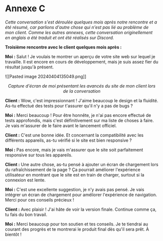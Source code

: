 # Annexe C

*Cette conversation s'est déroulée quelques mois après notre rencontre et a été résumé, car parlions d'autre chose qui n'est pas lié au problème de mon client. Comme les autres annexes, cette conversation originellement en anglais a été traduit et ont été réalisés sur Discord.*

**Troisième rencontre avec le client quelques mois après :**

**Moi :** Salut ! Je voulais te montrer un aperçu de votre site web sur lequel je travaille. Il est encore en cours de développement, mais je suis assez fier du résultat jusqu'à présent.

![[Pasted image 20240404135049.png]]
<p style="text-alignment : center;"><i><center>Capture d'écran de moi présentant les avancés du site de mon client lors de la conversation</center></i></p>

**Client :** Wow, c'est impressionnant ! J'aime beaucoup le design et la fluidité. As-tu effectué des tests pour t'assurer qu'il n'y a pas de bugs ?

**Moi :** Merci beaucoup ! Pour être honnête, je n'ai pas encore effectué de tests approfondis, mais c'est définitivement sur ma liste de choses à faire. Je vais m'assurer de le faire avant le lancement officiel.

**Client :** C'est une bonne idée. Et concernant la compatibilité avec les différents appareils, as-tu vérifié si le site est bien responsive ?

**Moi :** Pas encore, mais je vais m'assurer que le site soit parfaitement responsive sur tous les appareils.

**Client :** Une autre chose, as-tu pensé à ajouter un écran de chargement lors du rafraîchissement de la page ? Ça pourrait améliorer l'expérience utilisateur en montrant que le site est en train de charger, surtout si la connexion est lente.

**Moi :** C'est une excellente suggestion, je n'y avais pas pensé. Je vais intégrer un écran de chargement pour améliorer l'expérience de navigation. Merci pour ces conseils précieux !

**Client :** Avec plaisir ! J'ai hâte de voir la version finale. Continue comme ça, tu fais du bon travail.

**Moi :** Merci beaucoup pour ton soutien et tes conseils. Je te tiendrai au courant des progrès et te montrerai le produit final dès qu'il sera prêt. À bientôt !